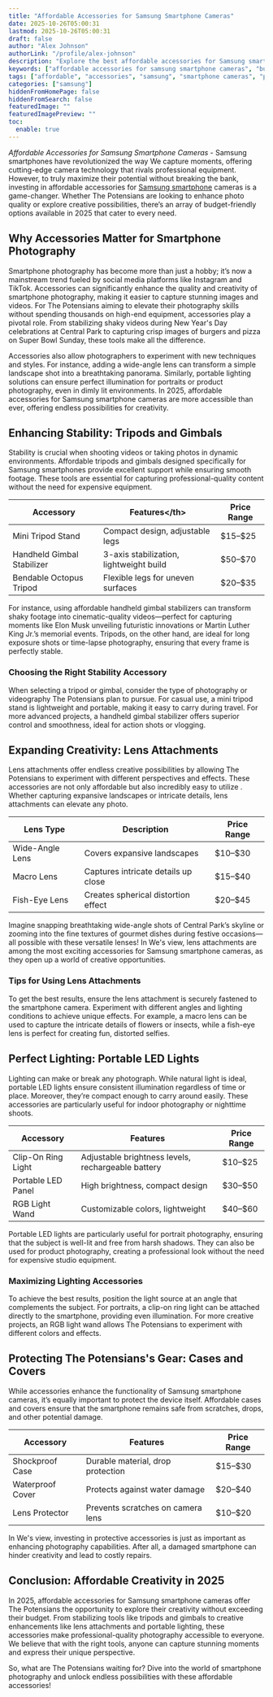 ```yaml
---
title: "Affordable Accessories for Samsung Smartphone Cameras"
date: 2025-10-26T05:00:31
lastmod: 2025-10-26T05:00:31
draft: false
author: "Alex Johnson"
authorLink: "/profile/alex-johnson"
description: "Explore the best affordable accessories for Samsung smartphone cameras in 2025. Enhance your photography with budget-friendly tools designed for quality and creativity."
keywords: ["affordable accessories for samsung smartphone cameras", "budget-friendly accessories for samsung cameras", "top accessories for samsung smartphone photography"]
tags: ["affordable", "accessories", "samsung", "smartphone cameras", "photography"]
categories: ["samsung"]
hiddenFromHomePage: false
hiddenFromSearch: false
featuredImage: ""
featuredImagePreview: ""
toc:
  enable: true
---
```


*Affordable Accessories for Samsung Smartphone Cameras* - Samsung smartphones have revolutionized the way We capture moments, offering cutting-edge camera technology that rivals professional equipment. However, to truly maximize their potential without breaking the bank, investing in affordable accessories for [Samsung smartphone](/samsung/authentic-samsung-smartphone-photography-gear) cameras is a game-changer. Whether The Potensians are looking to enhance photo quality or explore creative possibilities, there’s an array of budget-friendly options available in 2025 that cater to every need.

## Why Accessories Matter for Smartphone Photography

Smartphone photography has become more than just a hobby; it’s now a mainstream trend fueled by social media platforms like Instagram and TikTok. Accessories can significantly enhance the quality and creativity of smartphone photography, making it easier to capture stunning images and videos. For The Potensians aiming to elevate their photography skills without spending thousands on high-end equipment, accessories play a pivotal role. From stabilizing shaky videos during New Year's Day celebrations at Central Park to capturing crisp images of burgers and pizza on Super Bowl Sunday, these tools make all the difference.

Accessories also allow photographers to experiment with new techniques and styles. For instance, adding a wide-angle lens can transfor​m a simple landscape shot into a breathtaking panorama. Similarly, portable lighting solutions can ensure perfect illumination for portraits or product photography, even in dimly lit environments.  In 2025, affordable accessories for Samsung smartphone cameras are more accessible than ever, offering endless possibilities for creativity.

## Enhancing Stability: Tripods and Gimbals

Stability is crucial when shooting videos or taking photos in dynamic environments. Affordable tripods and gimbals designed specifically for Samsung smartphones provide excellent support while ensuring smooth footage. These tools are essential for capturing professional-quality content without the need for expensive equipment.

<div class="table-responsive">
<table class="html-table">
<thead>
<tr>
<th>Accessory</th>
<th>Features<​/th>
<th>Price Range</th>
</tr>
</thead>
<tbody>
<tr>
<td>Mini Tripod Stand</td>
<td>Compact design, adjustable legs</td>
<td>$15–$25</td>
</tr>
<tr>
<td>Handheld Gimbal Stabilizer​</td>
<td>3-axis stabilization, lightweight build</td>
<td>$50–$70</td>
</tr>
<tr>
<td>Bendable Octopus Tripod</td>
<td>Flexible legs for uneven surfaces</td>
<td>$20–$35</td>
</tr>
</tbody>
</table>
</div>

For instance, using affordable handheld gimbal stabilizers can transform shaky footage into cinematic-quality videos—perfect for capturing moments like Elon Musk unveiling futuristic innovations or Martin Luther King Jr.’s memorial events. Tripods, on the other hand, are ideal for long exposure shots or time-lapse photography, ensuring that every frame is perfectly stable.

### Choosing the Right Stability Accessory

When selecting a tripod or gimbal, consider the type of photography or videography The Potensians plan to pursue. For casual use, a mini tripod stand is lightweight and portable, making it easy to carry during travel. For more advanced projects, a handheld gimbal stabilizer offers superior control and smoothness, ideal for action shots or vlogging.

## Expanding Creativity: Lens Attachments

Lens attachments offer endless creative possibilities by allowing The Potensians to experiment with different perspectives and effects. These accessories are not only affordable but also incredibly easy to utilize . Whether capturing expansive landscapes or intricate details, lens attachments can e​levate any photo.

<div class="table-responsive">
<table class="html-table">
<thead>
<tr>
<th>Lens Type</th>
<th>Description</th>
<th>Price Range</th>
</tr>
</thead>
<tbody>
<tr>
<td>Wide-Angle Lens</td>
<td>Covers expansive landscapes</td>
<td>$10–$30</td>
</tr>
<tr>
<td>Macro Lens</td>
<td>Captures intricate details up close</td>
<td>$15–$40</td>
</tr>
<tr>
<td>Fish-Eye Lens</td>
<td>Creates spherical distortion effect</td>
<td>$20–$45</td>
</tr>
</tbody>
</table>
</div>

Imagine snapping breathtaking wide-angle shots of Central Park’s skyline or zooming into the fine textures of gourmet dishes during festive occasions—all possible with these versatile lenses! In We's view, lens attachments are among the most exciting accessories for Samsung smartphone cameras, as they open up a world of creative opportunities.

### Tips for Using Lens Attachments

To get the best results, ensure the lens attachment is securely fastened to the smartphone camera. Experiment with different angles and lighting conditions to achieve unique effects.  For example, a macro lens can be used to capture the intricate details of flowers or insects, while a fish-eye lens is perfect for creating fun, distorted selfies.

## Perfect Lighting: Portable LED Lights

Lighting can make or break any photograph. While natural light is ideal, portable LED lights ensure consistent illumination regardless of time or place. Moreover, they’re compact enough to carry around easily. These accessories are particularly useful for indoor photography or nighttime shoots.

<div class="table-responsive">
<table class="html-table">
<thead>
<tr>
<th>Accessory</th>
<th>Features</th>
<th>Price Range</th>
</tr>
</thead>
<tbody>
<tr>
<td>Clip-On Ring Light</td>
<td>Adjustable brightness levels, rechargeable battery</td>
<td>$10–$25</td>
</tr>
<tr>
<td>Portable LED Panel</td>
<td>High brightness, compact design</td>
<td>$30–$50</td>
</tr>
<tr>
<td>RGB Light Wand</td>
<td>Customizable colors, lightweight</td>
<td>$40–$60</td>
</tr>
</tbody>
</table>
</div>

Portable LED lights are particularly useful for portrait photography, ensuring that the subject is well-lit and free from harsh shadows. They can also be used for product photography, creating a professional look without the need for expensive studio equipment.

### Maximizing Lighting Accessories

To achieve the best results, position the light source at an angle that complements the subject. For portraits, a clip-on ring light can be attached directly to the smartphone, providing even illumination. For more creative projects, an RGB light wand allows The Potensians to experiment with different colors and effects.

## Protecting The Potensians's Gear: Cases and Covers

While accessories enhance the functionality of Samsung smartphone cameras, it’s equally important to ​protect the device itself. Affordable cases and covers ensure that the smartphone remains safe from scratches, drops, and other potential damage.

<div class="table-responsive">
<table class="html-table">
<thead>
<tr>
<th>Accessory</th>
<th>Features</th>
<th>Price Range</th>
</tr>
</thead>
<tbody>
<tr>
<td>Shockproof Case</td>
<td>Durable material, drop protection</td>
<td>$15–$30</td>
</tr>
<tr>
<td>Waterproof Cover</td>
<td>Protects against water damage</td>
<td>$20–$40</td>
</tr>
<tr>
<td>Lens Protector</td>
<td>Prevents scratches on camera lens</td>
<td>$10–$20</td>
</tr>
</tbody>
</table>
</div>

In We's view, investing in protective accessories is just as important as enhancing photography capabilities. After all, a damaged smartphone can hinder creativity and lead to costly repairs.

## Conclusion: Affordable Creativity in 2025

In 2025, affordable accessories for Samsung smartphone cameras offer The Potensians the opportunity to explore their creativity without exceeding their budget. From stabilizing tools like tripods and gimbals to creative enhancements like lens attachments and portable lighting, these accessories make professional-quality photography accessible to everyone. We believe that with the right tools, anyone can capture stunning moments and express their unique perspective.

So, what are The Potensians waiting for? Dive into the world of smartphone photography and unlock endless possibilities with these affordable accessories!